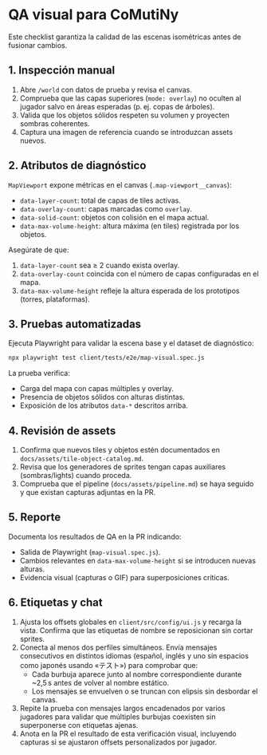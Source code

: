 # QA visual para CoMutiNy

Este checklist garantiza la calidad de las escenas isométricas antes de fusionar cambios.

## 1. Inspección manual

1. Abre `/world` con datos de prueba y revisa el canvas.
2. Comprueba que las capas superiores (`mode: overlay`) no oculten al jugador salvo en áreas esperadas (p. ej. copas de árboles).
3. Valida que los objetos sólidos respeten su volumen y proyecten sombras coherentes.
4. Captura una imagen de referencia cuando se introduzcan assets nuevos.

## 2. Atributos de diagnóstico

`MapViewport` expone métricas en el canvas (`.map-viewport__canvas`):

- `data-layer-count`: total de capas de tiles activas.
- `data-overlay-count`: capas marcadas como `overlay`.
- `data-solid-count`: objetos con colisión en el mapa actual.
- `data-max-volume-height`: altura máxima (en tiles) registrada por los objetos.

Asegúrate de que:

1. `data-layer-count` sea ≥ 2 cuando exista overlay.
2. `data-overlay-count` coincida con el número de capas configuradas en el mapa.
3. `data-max-volume-height` refleje la altura esperada de los prototipos (torres, plataformas).

## 3. Pruebas automatizadas

Ejecuta Playwright para validar la escena base y el dataset de diagnóstico:

```bash
npx playwright test client/tests/e2e/map-visual.spec.js
```

La prueba verifica:

- Carga del mapa con capas múltiples y overlay.
- Presencia de objetos sólidos con alturas distintas.
- Exposición de los atributos `data-*` descritos arriba.

## 4. Revisión de assets

1. Confirma que nuevos tiles y objetos estén documentados en `docs/assets/tile-object-catalog.md`.
2. Revisa que los generadores de sprites tengan capas auxiliares (sombras/lights) cuando proceda.
3. Comprueba que el pipeline (`docs/assets/pipeline.md`) se haya seguido y que existan capturas adjuntas en la PR.

## 5. Reporte

Documenta los resultados de QA en la PR indicando:

- Salida de Playwright (`map-visual.spec.js`).
- Cambios relevantes en `data-max-volume-height` si se introducen nuevas alturas.
- Evidencia visual (capturas o GIF) para superposiciones críticas.

## 6. Etiquetas y chat

1. Ajusta los offsets globales en `client/src/config/ui.js` y recarga la vista. Confirma que las etiquetas de nombre se reposicionan sin cortar sprites.
2. Conecta al menos dos perfiles simultáneos. Envía mensajes consecutivos en distintos idiomas (español, inglés y uno sin espacios como japonés usando «テスト») para comprobar que:
   - Cada burbuja aparece junto al nombre correspondiente durante ~2,5 s antes de volver al nombre estático.
   - Los mensajes se envuelven o se truncan con elipsis sin desbordar el canvas.
3. Repite la prueba con mensajes largos encadenados por varios jugadores para validar que múltiples burbujas coexisten sin superponerse con etiquetas ajenas.
4. Anota en la PR el resultado de esta verificación visual, incluyendo capturas si se ajustaron offsets personalizados por jugador.
